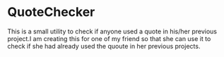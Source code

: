 # QuoteChecker
This is a small utility to check if anyone used a quote in his/her previous project.I am creating this for one of my friend so that she can use it to check if she had already used the quoute in her previous projects.
